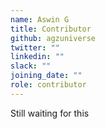 ```yaml
---
name: Aswin G
title: Contributor
github: agzuniverse
twitter: ""
linkedin: ""
slack: ""
joining_date: ""
role: contributor
---
```


Still waiting for this
